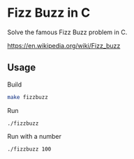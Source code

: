 # Fizz Buzz in C

Solve the famous Fizz Buzz problem in C.

https://en.wikipedia.org/wiki/Fizz_buzz


## Usage

Build
```sh
make fizzbuzz
```

Run
```
./fizzbuzz
```

Run with a number
```
./fizzbuzz 100
```

